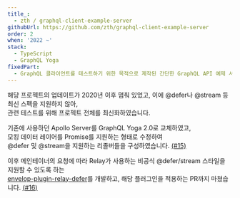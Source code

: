 ```yaml
---
title_:
  - zth / graphql-client-example-server
githubUrl: https://github.com/zth/graphql-client-example-server
order: 2
when: '2022 ~'
stack:
  - TypeScript
  - GraphQL Yoga
fixedPart:
  - GraphQL 클라이언트를 테스트하기 위한 목적으로 제작된 간단한 GraphQL API 예제 서버입니다.
---
```


해당 프로젝트의 업데이트가 2020년 이후 멈춰 있었고, 이에 @defer나 @stream 등 최신 스펙을 지원하지 않아,<br>
관련 테스트를 위해 프로젝트 전체를 최신화하였습니다.

기존에 사용하던 Apollo Server를 GraphQL Yoga 2.0로 교체하였고,<br>
모킹 데이터 레이어를 Promise를 지원하는 형태로 수정하여<br>
@defer 및 @stream을 지원하는 리졸버들을 구성하였습니다. [(#15)](https://github.com/zth/graphql-client-example-server/pull/15)

이후 메인테이너의 요청에 따라 Relay가 사용하는 비공식 @defer/stream 스타일을 지원할 수 있도록 하는<br>
[envelop-plugin-relay-defer](https://github.com/XiNiHa/envelop-plugin-relay-defer)를 개발하고,
해당 플러그인을 적용하는 PR까지 마쳤습니다. [(#16)](https://github.com/zth/graphql-client-example-server/pull/16)
